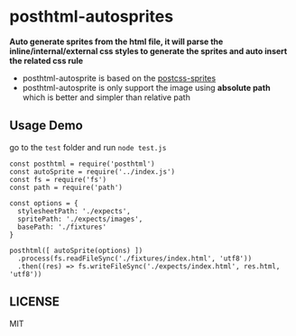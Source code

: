 # posthtml-autosprites
**Auto generate sprites from the html file, it will parse the inline/internal/external css styles to generate the sprites and auto insert the related css rule**

- posthtml-autosprite is based on the [postcss-sprites](https://github.com/2createStudio/postcss-sprites)
- posthtml-autosprite is only support the image using **absolute path** which is better and simpler than relative path

## Usage Demo
go to the `test` folder and run `node test.js`

```
const posthtml = require('posthtml')
const autoSprite = require('../index.js')
const fs = require('fs')
const path = require('path')

const options = {
  stylesheetPath: './expects',
  spritePath: './expects/images',
  basePath: './fixtures'
}

posthtml([ autoSprite(options) ])
  .process(fs.readFileSync('./fixtures/index.html', 'utf8'))
  .then((res) => fs.writeFileSync('./expects/index.html', res.html, 'utf8'))
```

## LICENSE
MIT
